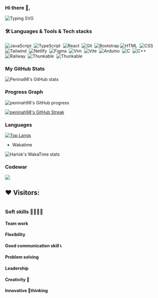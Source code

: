 ### Hi there 👋,

![Typing SVG](<https://readme-typing-svg.herokuapp.com/?size=35&width=900&&color=2D6DEC&lines=MEET+Me+Penine+Ngizwenayo(peninah98)>)

<h3>🛠 Languages & Tools & Tech stacks</h3>

###

<div>

![JavaScript](https://img.shields.io/badge/-JavaScript-05122A?style=flat&logo=javascript)&nbsp;
![TypeScript](https://img.shields.io/badge/-TypeScript-05122A?style=flat&logo=typescript)&nbsp;
![React](https://img.shields.io/badge/-React-05122A?style=flat&logo=react)&nbsp;
![Git](https://img.shields.io/badge/-Git-05122A?style=flat&logo=git)&nbsp;
![Bootstrap](https://img.shields.io/badge/-Bootstrap-05122A?style=flat&logo=bootstrap)
![HTML](https://img.shields.io/badge/-HTML-05122A?style=flat&logo=HTML5)&nbsp;
![CSS](https://img.shields.io/badge/-CSS-05122A?style=flat&logo=CSS3&logoColor=1572B6)&nbsp;
![Tailwind](https://img.shields.io/badge/-Tailwind-05122A?style=flat&logo=tailwindcss)&nbsp;
![Netlify](https://img.shields.io/badge/-Netlify-05122A?style=flat&logo=netlify)&nbsp;
![Figma](https://img.shields.io/badge/-Figma-05122A?style=flat&logo=figma)&nbsp;
![Vim](https://img.shields.io/badge/-Vim-05122A?style=flat&logo=vim)&nbsp;
![Vite](https://img.shields.io/badge/-Vite-05122A?style=flat&logo=vite)&nbsp;
![Arduino](https://img.shields.io/badge/-Arduino-05122A?style=flat&logo=arduino)&nbsp;
![C](https://img.shields.io/badge/-C-05122A?style=flat&logo=C)&nbsp;
![C++](https://img.shields.io/badge/-C++-05122A?style=flat&logo=C++)&nbsp;
![Railway](https://img.shields.io/badge/-Railway-05122A?style=flat&logo=Railway)&nbsp;
![Thunkable](https://img.shields.io/badge/-Thunkable-05122A?style=flat&logo=thunkable)&nbsp;
![Thunkable](https://img.shields.io/badge/-React-Native-05122A?style=flat&logo=ReactNative)&nbsp;

</div>

###

<h3>My GitHub Stats </h3>


![Penina98's GitHub stats](https://github-readme-stats.vercel.app/api?username=peninah98&theme=algolia&hide_border=true)


###

<h3>Progress Graph</h3>

![peninah98's GitHub progress](https://github-profile-summary-cards.vercel.app/api/cards/profile-details?username=peninah98&theme=algolia&hide_border=true)

[![peninah98's GitHub Streak](https://streak-stats.demolab.com/?user=peninah98&theme=algolia&hide_border=true)](https://git.io/streak-stats)

### Languages

[![Top Langs](https://github-readme-stats.vercel.app/api/top-langs/?username=peninah98\&layout=pie)](https://github.com/peninah98/github-readme-stats)


*   Wakatime

![Harlok's WakaTime stats](https://github-readme-stats.vercel.app/api/wakatime?username=peninah98\&layout=compact)

### Codewar

<a target='_black' href="https://www.codewars.com/users/Penine_Ngizwenayo"><img src="https://www.codewars.com/users/Penine_Ngizwenayo/badges/micro"></a>

## ❤ Visitors:

<img src="https://komarev.com/ghpvc/?username=peninah98&style=flat-square&color=2D6DEC" alt=""/>

### Soft skills 👩‍💻👩‍💻

<h4>Team work  </h4>
<h4>Flexibility</h4>
<h4>Good communication skill 📞</h4>
<h4>Problem solving</h4>
<h4>Leadership</h4>
<h4>Creativity 📰</h4>
<h4>Innovative 💭thinking </h4>

